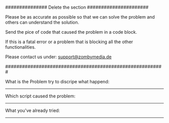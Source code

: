 ############### Delete the section ######################

Please be as accurate as possible so 
that we can solve the problem and others can understand the solution.

Send the pice of code that caused the problem in a code block.

If this is a fatal error or a problem 
that is blocking all the other functionalities.

Please contact us under:
support@zombymedia.de

#########################################################

What is the Problem try to discripe what happend:


_________________________________________________

Which script caused the problem:


_________________________________________________

What you've already tried:


_________________________________________________
